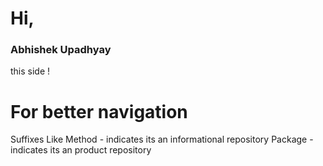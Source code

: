 <h1><b>Hi,</b></h1>
<p><h3>Abhishek Upadhyay</h3> this side !</p>

# For better navigation
Suffixes
Like 
Method - indicates its an informational repository
Package - indicates its an product repository
